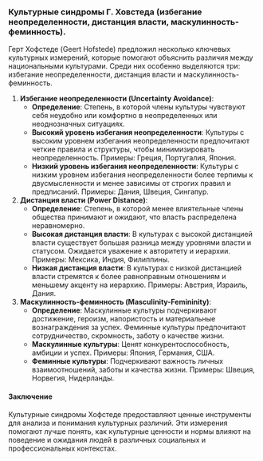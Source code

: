 ### Культурные синдромы Г. Ховстеда (избегание неопределенности, дистанция власти, маскулинность-феминность).
Герт Хофстеде (Geert Hofstede) предложил несколько ключевых культурных измерений, которые помогают объяснить различия между национальными культурами. Среди них особенно выделяются три: избегание неопределенности, дистанция власти и маскулинность-феминность.
1. **Избегание неопределенности (Uncertainty Avoidance)**:
    - **Определение**: Степень, в которой члены культуры чувствуют себя неудобно или комфортно в неопределенных или неоднозначных ситуациях.
    - **Высокий уровень избегания неопределенности**: Культуры с высоким уровнем избегания неопределенности предпочитают четкие правила и структуры, чтобы минимизировать неопределенность. Примеры: Греция, Португалия, Япония.
    - **Низкий уровень избегания неопределенности**: Культуры с низким уровнем избегания неопределенности более терпимы к двусмысленности и менее зависимы от строгих правил и предписаний. Примеры: Дания, Швеция, Сингапур.
2. **Дистанция власти (Power Distance)**:
    - **Определение**: Степень, в которой менее влиятельные члены общества принимают и ожидают, что власть распределена неравномерно.
    - **Высокая дистанция власти**: В культурах с высокой дистанцией власти существует большая разница между уровнями власти и статусом. Ожидается уважение к авторитету и иерархии. Примеры: Мексика, Индия, Филиппины.
    - **Низкая дистанция власти**: В культурах с низкой дистанцией власти стремятся к более равноправным отношениям и меньшему акценту на иерархию. Примеры: Австрия, Израиль, Дания.
3. **Маскулинность-феминность (Masculinity-Femininity)**:
    - **Определение**: Маскулинные культуры подчеркивают достижение, героизм, напористость и материальные вознаграждения за успех. Феминные культуры предпочитают сотрудничество, скромность, заботу о качестве жизни.
    - **Маскулинные культуры**: Ценят конкурентоспособность, амбиции и успех. Примеры: Япония, Германия, США.
    - **Феминные культуры**: Подчеркивают важность личных взаимоотношений, заботы и качества жизни. Примеры: Швеция, Норвегия, Нидерланды.
#### Заключение
Культурные синдромы Хофстеде предоставляют ценные инструменты для анализа и понимания культурных различий. Эти измерения помогают лучше понять, как культурные ценности и нормы влияют на поведение и ожидания людей в различных социальных и профессиональных контекстах.